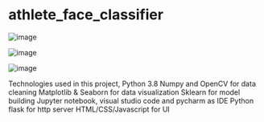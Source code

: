 # athlete_face_classifier
![image](https://github.com/irutika/athlete_face_classifier/assets/106487590/2298fbe1-5133-47ef-aac9-fd2ac04a5a44)

![image](https://github.com/irutika/athlete_face_classifier/assets/106487590/1aa55406-1fd8-4530-a7af-2d9d944d17bd)

![image](https://github.com/irutika/athlete_face_classifier/assets/106487590/f72f75cd-a562-485f-9857-65d6e1b1d49f)

Technologies used in this project,
Python 3.8
Numpy and OpenCV for data cleaning
Matplotlib & Seaborn for data visualization
Sklearn for model building
Jupyter notebook, visual studio code and pycharm as IDE
Python flask for http server
HTML/CSS/Javascript for UI



